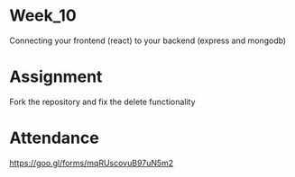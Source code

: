 # Week_10 

Connecting your frontend (react) to your backend (express and mongodb)

# Assignment
Fork the repository and fix the delete functionality

# Attendance
https://goo.gl/forms/mqRUscovuB97uN5m2
